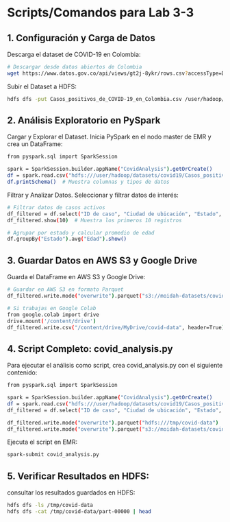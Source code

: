 # Scripts/Comandos para Lab 3-3

## 1. Configuración y Carga de Datos

Descarga el dataset de COVID-19 en Colombia:

```bash
# Descargar desde datos abiertos de Colombia
wget https://www.datos.gov.co/api/views/gt2j-8ykr/rows.csv?accessType=DOWNLOAD -O Casos_positivos_de_COVID-19_en_Colombia.csv

```

Subir el Dataset a HDFS:

```bash
hdfs dfs -put Casos_positivos_de_COVID-19_en_Colombia.csv /user/hadoop/datasets/covid19/

```

## 2. Análisis Exploratorio en PySpark

Cargar y Explorar el Dataset. Inicia PySpark en el nodo master de EMR y crea un DataFrame:

```bash
from pyspark.sql import SparkSession

spark = SparkSession.builder.appName("CovidAnalysis").getOrCreate()
df = spark.read.csv("hdfs:///user/hadoop/datasets/covid19/Casos_positivos_de_COVID-19_en_Colombia.csv", header=True, inferSchema=True)
df.printSchema()  # Muestra columnas y tipos de datos

```
Filtrar y Analizar Datos. Seleccionar y filtrar datos de interés:

```bash
# Filtrar datos de casos activos
df_filtered = df.select("ID de caso", "Ciudad de ubicación", "Estado", "Edad").filter(df["Estado"] == "Activo")
df_filtered.show(10)  # Muestra los primeros 10 registros

# Agrupar por estado y calcular promedio de edad
df.groupBy("Estado").avg("Edad").show()

```

## 3. Guardar Datos en AWS S3 y Google Drive

Guarda el DataFrame en AWS S3 y Google Drive:

```bash
# Guardar en AWS S3 en formato Parquet
df_filtered.write.mode("overwrite").parquet("s3://moidah-datasets/covid-data")

# Si trabajas en Google Colab
from google.colab import drive
drive.mount('/content/drive')
df_filtered.write.csv("/content/drive/MyDrive/covid-data", header=True)

```

## 4. Script Completo: covid_analysis.py

Para ejecutar el análisis como script, crea covid_analysis.py con el siguiente contenido:

```bash
from pyspark.sql import SparkSession

spark = SparkSession.builder.appName("CovidAnalysis").getOrCreate()
df = spark.read.csv("hdfs:///user/hadoop/datasets/covid19/Casos_positivos_de_COVID-19_en_Colombia.csv", header=True, inferSchema=True)
df_filtered = df.select("ID de caso", "Ciudad de ubicación", "Estado", "Edad").filter(df["Estado"] == "Activo")

df_filtered.write.mode("overwrite").parquet("hdfs:///tmp/covid-data")
df_filtered.write.mode("overwrite").parquet("s3://moidah-datasets/covid-data")

```

Ejecuta el script en EMR:

```bash
spark-submit covid_analysis.py

```

## 5. Verificar Resultados en HDFS:

consultar los resultados guardados en HDFS:

```bash
hdfs dfs -ls /tmp/covid-data
hdfs dfs -cat /tmp/covid-data/part-00000 | head

```
